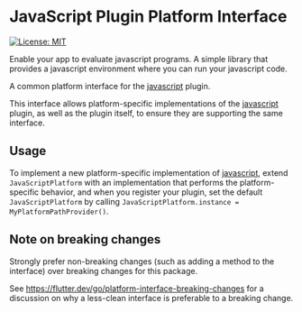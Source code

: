 # JavaScript Plugin Platform Interface

<p>
    <a href="https://opensource.org/licenses/MIT"><img src="https://img.shields.io/badge/license-MIT-purple.svg" alt="License: MIT"></a>
</p>

Enable your app to evaluate javascript programs. A simple library that provides a javascript environment where you can run your javascript code.

A common platform interface for the [javascript](https://pub.dev/packages/javascript_flutter) plugin.

This interface allows platform-specific implementations of the [javascript](https://pub.dev/packages/javascript_flutter) plugin, as well as the plugin itself, to ensure they are supporting the same interface.

## Usage

To implement a new platform-specific implementation of [javascript](https://pub.dev/packages/javascript_flutter), extend `JavaScriptPlatform` with an implementation that performs the platform-specific behavior, and when you register your plugin, set the default `JavaScriptPlatform` by calling `JavaScriptPlatform.instance = MyPlatformPathProvider()`.

## Note on breaking changes

Strongly prefer non-breaking changes (such as adding a method to the interface) over breaking changes for this package.

See https://flutter.dev/go/platform-interface-breaking-changes for a discussion on why a less-clean interface is preferable to a breaking change.
